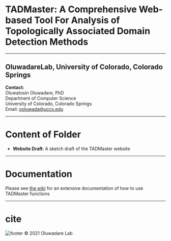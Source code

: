 # TADMaster: A Comprehensive Web-based Tool For Analysis of Topologically Associated Domain Detection Methods
------------------------------------------------------------------------------------------------------------------------------------
**OluwadareLab, University of Colorado, Colorado Springs**
----------------------------------------------------------------------

**Contact:** <br />
	Oluwatosin Oluwadare, PhD <br />
	Department of Computer Science <br />
	University of Colorado, Colorado Springs <br />
	Email: ooluwada@uccs.edu 
     
--------------------------------------------------------------------	
# Content of Folder

* **Website Draft**: A sketch draft of the TADMaster website

--------------------------------------------------------------------		

# Documentation

Please see [the wiki](https://github.com/OluwadareLab/TADMaster/wiki) for an extensive documentation of how to use TADMaster functions

--------------------------------------------------------------------		

# cite





 ![footer](http://biomlearn.uccs.edu/static/image/UCCS_Logo.png) © 2021 Oluwadare Lab 
	  
	




